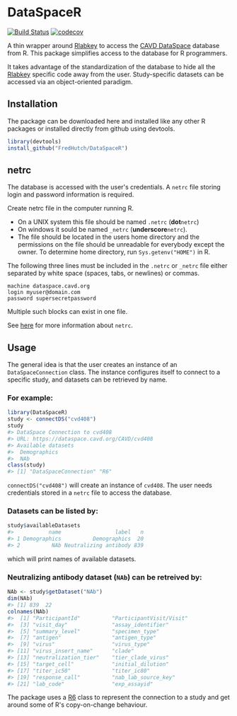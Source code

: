 DataSpaceR
================

<!-- README.md is generated from README.Rmd. Please edit that file -->
[![Build Status](https://travis-ci.org/FredHutcgh/DataSpaceR.svg?branch=master)](https://travis-ci.org/FredHutch/DataSpaceR) [![codecov](https://codecov.io/gh/FredHutcgh/DataSpaceR/branch/master/graph/badge.svg)](https://codecov.io/gh/FFredHutch/DataSpaceR/branch/master)

A thin wrapper around [Rlabkey](https://cran.r-project.org/web/packages/Rlabkey/index.html) to access the [CAVD DataSpace](https://dataspace.cavd.org) database from R. This package simplifies access to the database for R programmers.

It takes advantage of the standardization of the database to hide all the [Rlabkey](https://cran.r-project.org/web/packages/Rlabkey/index.html) specific code away from the user. Study-specific datasets can be accessed via an object-oriented paradigm.

Installation
------------

The package can be downloaded here and installed like any other R packages or installed directly from github using devtools.

``` r
library(devtools)
install_github("FredHutch/DataSpaceR")
```

netrc
-----

The database is accessed with the user's credentials. A `netrc` file storing login and password information is required.

Create netrc file in the computer running R.

-   On a UNIX system this file should be named `.netrc` (**dot**`netrc`)
-   On windows it sould be named `_netrc` (**underscore**`netrc`).
-   The file should be located in the users home directory and the permissions on the file should be unreadable for everybody except the owner. To determine home directory, run `Sys.getenv("HOME")` in R.

The following three lines must be included in the `.netrc` or `_netrc` file either separated by white space (spaces, tabs, or newlines) or commas.

    machine dataspace.cavd.org
    login myuser@domain.com
    password supersecretpassword

Multiple such blocks can exist in one file.

See [here](https://www.labkey.org/wiki/home/Documentation/page.view?name=netrc) for more information about `netrc`.

Usage
-----

The general idea is that the user creates an instance of an `DataSpaceConnection` class. The instance configures itself to connect to a specific study, and datasets can be retrieved by name.

### For example:

``` r
library(DataSpaceR)
study <- connectDS("cvd408")
study
#> DataSpace Connection to cvd408
#> URL: https://dataspace.cavd.org/CAVD/cvd408
#> Available datasets
#>  Demographics
#>  NAb
class(study)
#> [1] "DataSpaceConnection" "R6"
```

`connectDS("cvd408")` will create an instance of `cvd408`. The user needs credentials stored in a `netrc` file to access the database.

### Datasets can be listed by:

``` r
study$availableDatasets
#>           name                 label   n
#> 1 Demographics          Demographics  20
#> 2          NAb Neutralizing antibody 839
```

which will print names of available datasets.

### Neutralizing antibody dataset (`NAb`) can be retreived by:

``` r
NAb <- study$getDataset("NAb")
dim(NAb)
#> [1] 839  22
colnames(NAb)
#>  [1] "ParticipantId"          "ParticipantVisit/Visit"
#>  [3] "visit_day"              "assay_identifier"      
#>  [5] "summary_level"          "specimen_type"         
#>  [7] "antigen"                "antigen_type"          
#>  [9] "virus"                  "virus_type"            
#> [11] "virus_insert_name"      "clade"                 
#> [13] "neutralization_tier"    "tier_clade_virus"      
#> [15] "target_cell"            "initial_dilution"      
#> [17] "titer_ic50"             "titer_ic80"            
#> [19] "response_call"          "nab_lab_source_key"    
#> [21] "lab_code"               "exp_assayid"
```

The package uses a [R6](https://cran.r-project.org/web/packages/R6/index.html) class to represent the connection to a study and get around some of R's copy-on-change behaviour.
